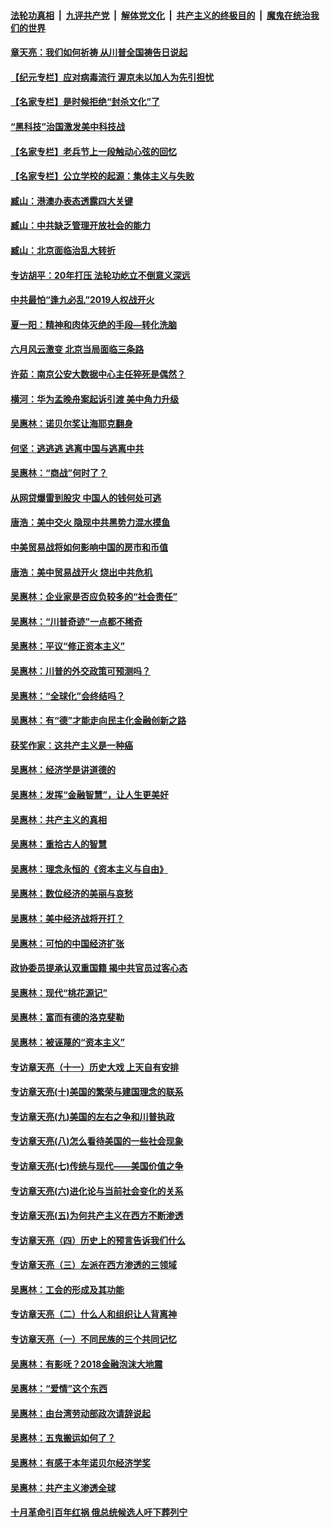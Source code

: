

####  [法轮功真相](../../../../basic/blob/master/README.md?t=06281031) &nbsp;|&nbsp; [九评共产党](../../../../9ping.md/blob/master/README.md?t=06281031) &nbsp;|&nbsp; [解体党文化](../../../../jtdwh.md/blob/master/README.md?t=06281031)  &nbsp;|&nbsp; [共产主义的终极目的](../../../../gczydzjmd.md/blob/master/README.md?t=06281031) &nbsp;|&nbsp; [魔鬼在统治我们的世界](../../../../mgztzwmdsj.md/blob/master/README.md?t=06281031) 

#### [章天亮：我们如何祈祷 从川普全国祷告日说起](../pages/nsc423/n11944627.md?t=06281031) 

#### [【纪元专栏】应对病毒流行 渥京未以加人为先引担忧](../pages/nsc423/n11875714.md?t=06281031) 

#### [【名家专栏】是时候拒绝“封杀文化”了](../pages/nsc423/n11814093.md?t=06281031) 

#### [“黑科技”治国激发美中科技战](../pages/nsc423/n11638056.md?t=06281031) 

#### [【名家专栏】老兵节上一段触动心弦的回忆](../pages/nsc423/n11646016.md?t=06281031) 

#### [【名家专栏】公立学校的起源：集体主义与失败](../pages/nsc423/n11601833.md?t=06281031) 

#### [臧山：港澳办表态透露四大关键](../pages/nsc423/n11421628.md?t=06281031) 

#### [臧山：中共缺乏管理开放社会的能力](../pages/nsc423/n11407457.md?t=06281031) 

#### [臧山：北京面临治乱大转折](../pages/nsc423/n11406895.md?t=06281031) 

#### [专访胡平：20年打压 法轮功屹立不倒意义深远](../pages/nsc423/n11398800.md?t=06281031) 

#### [中共最怕“逢九必乱”2019人权战开火](../pages/nsc423/n11385248.md?t=06281031) 

#### [夏一阳：精神和肉体灭绝的手段—转化洗脑](../pages/nsc423/n11368250.md?t=06281031) 

#### [六月风云激变 北京当局面临三条路](../pages/nsc423/n11313668.md?t=06281031) 

#### [许茹：南京公安大数据中心主任猝死是偶然？](../pages/nsc423/n11064744.md?t=06281031) 

#### [横河：华为孟晚舟案起诉引渡 美中角力升级](../pages/nsc423/n11027230.md?t=06281031) 

#### [吴惠林：诺贝尔奖让海耶克翻身](../pages/nsc423/n10890049.md?t=06281031) 

#### [何坚：逃逃逃 逃离中国与逃离中共](../pages/nsc423/n10592891.md?t=06281031) 

#### [吴惠林：“商战”何时了？](../pages/nsc423/n10573558.md?t=06281031) 

#### [从网贷爆雷到股灾 中国人的钱何处可逃](../pages/nsc423/n10572800.md?t=06281031) 

#### [唐浩：美中交火 隐现中共黑势力混水摸鱼](../pages/nsc423/n10544040.md?t=06281031) 

#### [中美贸易战将如何影响中国的房市和币值](../pages/nsc423/n10543697.md?t=06281031) 

#### [唐浩：美中贸易战开火 烧出中共危机](../pages/nsc423/n10540126.md?t=06281031) 

#### [吴惠林：企业家是否应负较多的“社会责任”](../pages/nsc423/n10535022.md?t=06281031) 

#### [吴惠林：“川普奇迹”一点都不稀奇](../pages/nsc423/n10512808.md?t=06281031) 

#### [吴惠林：平议“修正资本主义”](../pages/nsc423/n10495724.md?t=06281031) 

#### [吴惠林：川普的外交政策可预测吗？](../pages/nsc423/n10462387.md?t=06281031) 

#### [吴惠林：“全球化”会终结吗？](../pages/nsc423/n10452838.md?t=06281031) 

#### [吴惠林：有“德”才能走向民主化金融创新之路](../pages/nsc423/n10432292.md?t=06281031) 

#### [获奖作家：这共产主义是一种癌](../pages/nsc423/n10431541.md?t=06281031) 

#### [吴惠林：经济学是讲道德的](../pages/nsc423/n10398014.md?t=06281031) 

#### [吴惠林：发挥“金融智慧”，让人生更美好](../pages/nsc423/n10375019.md?t=06281031) 

#### [吴惠林：共产主义的真相](../pages/nsc423/n10351394.md?t=06281031) 

#### [吴惠林：重拾古人的智慧](../pages/nsc423/n10337691.md?t=06281031) 

#### [吴惠林：理念永恒的《资本主义与自由》](../pages/nsc423/n10316274.md?t=06281031) 

#### [吴惠林：数位经济的美丽与哀愁](../pages/nsc423/n10292946.md?t=06281031) 

#### [吴惠林：美中经济战将开打？](../pages/nsc423/n10258825.md?t=06281031) 

#### [吴惠林：可怕的中国经济扩张](../pages/nsc423/n10219147.md?t=06281031) 

#### [政协委员提承认双重国籍 揭中共官员过客心态](../pages/nsc423/n10208809.md?t=06281031) 

#### [吴惠林：现代“桃花源记”](../pages/nsc423/n10185234.md?t=06281031) 

#### [吴惠林：富而有德的洛克斐勒](../pages/nsc423/n10142264.md?t=06281031) 

#### [吴惠林：被诬蔑的“资本主义”](../pages/nsc423/n10124816.md?t=06281031) 

#### [专访章天亮（十一）历史大戏 上天自有安排](../pages/nsc423/n10094905.md?t=06281031) 

#### [专访章天亮(十)美国的繁荣与建国理念的联系](../pages/nsc423/n10094899.md?t=06281031) 

#### [专访章天亮(九)美国的左右之争和川普执政](../pages/nsc423/n10094889.md?t=06281031) 

#### [专访章天亮(八)怎么看待美国的一些社会现象](../pages/nsc423/n10094857.md?t=06281031) 

#### [专访章天亮(七)传统与现代——美国价值之争](../pages/nsc423/n10093140.md?t=06281031) 

#### [专访章天亮(六)进化论与当前社会变化的关系](../pages/nsc423/n10092036.md?t=06281031) 

#### [专访章天亮(五)为何共产主义在西方不断渗透](../pages/nsc423/n10083620.md?t=06281031) 

#### [专访章天亮（四）历史上的预言告诉我们什么](../pages/nsc423/n10083606.md?t=06281031) 

#### [专访章天亮（三）左派在西方渗透的三领域](../pages/nsc423/n10081115.md?t=06281031) 

#### [吴惠林：工会的形成及其功能](../pages/nsc423/n10080633.md?t=06281031) 

#### [专访章天亮（二）什么人和组织让人背离神](../pages/nsc423/n10076637.md?t=06281031) 

#### [专访章天亮（一）不同民族的三个共同记忆](../pages/nsc423/n10074188.md?t=06281031) 

#### [吴惠林：有影呒？2018金融泡沫大地震](../pages/nsc423/n10040534.md?t=06281031) 

#### [吴惠林：“爱情”这个东西](../pages/nsc423/n10019423.md?t=06281031) 

#### [吴惠林：由台湾劳动部政次请辞说起](../pages/nsc423/n9979679.md?t=06281031) 

#### [吴惠林：五鬼搬运如何了？](../pages/nsc423/n9925338.md?t=06281031) 

#### [吴惠林：有感于本年诺贝尔经济学奖](../pages/nsc423/n9871883.md?t=06281031) 

#### [吴惠林：共产主义渗透全球](../pages/nsc423/n9812748.md?t=06281031) 

#### [十月革命引百年红祸 俄总统候选人吁下葬列宁](../pages/nsc423/n9810182.md?t=06281031) 

